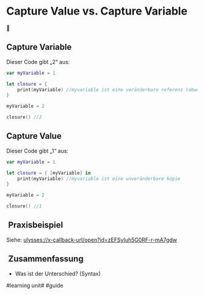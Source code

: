 # Capture Value vs. Capture Variable
🦋

## Capture Variable

Dieser Code gibt „2“ aus:

```swift
var myVariable = 1

let closure = {
    print(myVariable) //myvariable ist eine veränderbare referenz (obwohl es ein primitiver value-type ist)
}

myVariable = 2

closure() //2
```


## Capture Value

Dieser Code gibt „1“ aus: 

```swift
var myVariable = 1

let closure = { [myVariable] in
    print(myVariable) //myvariable ist eine unveränderbare kopie
}

myVariable = 2

closure() //1
```

##  Praxisbeispiel
Siehe: [ulysses://x-callback-url/open?id=zEFSyIuh5G0RF-r-mA7gdw][1]

##  Zusammenfassung
- Was ist der Unterschied? (Syntax)

[1]:	ulysses://x-callback-url/open?id=zEFSyIuh5G0RF-r-mA7gdw

#learning unit# #guide